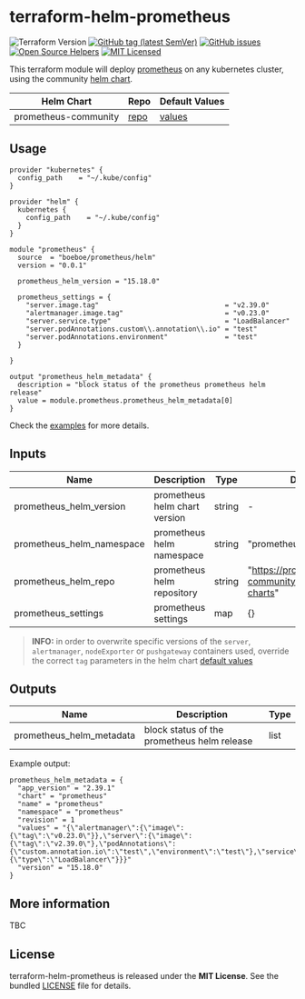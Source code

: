 # terraform-helm-prometheus

![Terraform Version](https://img.shields.io/badge/terraform-≥_1.0.0-blueviolet)
[![GitHub tag (latest SemVer)](https://img.shields.io/github/v/tag/boeboe/terraform-helm-prometheus?label=registry)](https://registry.terraform.io/modules/boeboe/prometheus/helm)
[![GitHub issues](https://img.shields.io/github/issues/boeboe/terraform-helm-prometheus)](https://github.com/boeboe/terraform-helm-prometheus/issues)
[![Open Source Helpers](https://www.codetriage.com/boeboe/terraform-helm-prometheus/badges/users.svg)](https://www.codetriage.com/boeboe/terraform-helm-prometheus)
[![MIT Licensed](https://img.shields.io/badge/license-MIT-green.svg)](https://tldrlegal.com/license/mit-license)

This terraform module will deploy [prometheus](https://prometheus.io) on any kubernetes cluster, using the community [helm chart](https://artifacthub.io/packages/helm/prometheus-community/prometheus).

| Helm Chart | Repo | Default Values |
|------------|------|--------|
| prometheus-community | [repo](https://artifacthub.io/packages/helm/prometheus-community/prometheus) | [values](https://artifacthub.io/packages/helm/prometheus-community/prometheus?modal=values) |


## Usage

``` hcl
provider "kubernetes" {
  config_path    = "~/.kube/config"
}

provider "helm" {
  kubernetes {
    config_path    = "~/.kube/config"
  }
}

module "prometheus" {
  source  = "boeboe/prometheus/helm"
  version = "0.0.1"

  prometheus_helm_version = "15.18.0"

  prometheus_settings = {
    "server.image.tag"                               = "v2.39.0"
    "alertmanager.image.tag"                         = "v0.23.0"
    "server.service.type"                            = "LoadBalancer"
    "server.podAnnotations.custom\\.annotation\\.io" = "test"
    "server.podAnnotations.environment"              = "test"
  }

}

output "prometheus_helm_metadata" {
  description = "block status of the prometheus prometheus helm release"
  value = module.prometheus.prometheus_helm_metadata[0]
}
```

Check the [examples](examples) for more details.

## Inputs

| Name | Description | Type | Default | Required |
|------|-------------|------|---------|----------|
| prometheus_helm_version | prometheus helm chart version | string | - | true |
| prometheus_helm_namespace | prometheus helm namespace | string | "prometheus" | false |
| prometheus_helm_repo | prometheus helm repository | string | "https://prometheus-community.github.io/helm-charts" | false |
| prometheus_settings | prometheus settings | map | {} | false |

> **INFO:** in order to overwrite specific versions of the `server`, `alertmanager`, `nodeExporter` or `pushgateway` containers used, override the correct `tag` parameters in the helm chart [default values](https://artifacthub.io/packages/helm/prometheus-community/prometheus?modal=values)

## Outputs

| Name | Description | Type |
|------|-------------|------|
| prometheus_helm_metadata | block status of the prometheus helm release | list |


Example output:

``` hcl
prometheus_helm_metadata = {
  "app_version" = "2.39.1"
  "chart" = "prometheus"
  "name" = "prometheus"
  "namespace" = "prometheus"
  "revision" = 1
  "values" = "{\"alertmanager\":{\"image\":{\"tag\":\"v0.23.0\"}},\"server\":{\"image\":{\"tag\":\"v2.39.0\"},\"podAnnotations\":{\"custom.annotation.io\":\"test\",\"environment\":\"test\"},\"service\":{\"type\":\"LoadBalancer\"}}}"
  "version" = "15.18.0"
}
```

## More information

TBC

## License

terraform-helm-prometheus is released under the **MIT License**. See the bundled [LICENSE](LICENSE) file for details.

